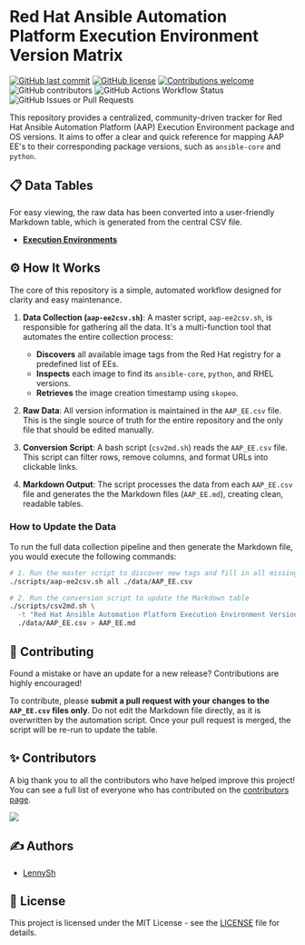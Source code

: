 # Red Hat Ansible Automation Platform Execution Environment Version Matrix

[![GitHub last commit](https://img.shields.io/github/last-commit/lennysh/aap-ee-version-matrix.svg)](https://github.com/lennysh/aap-ee-version-matrix/commits/main) [![GitHub license](https://img.shields.io/github/license/lennysh/aap-ee-version-matrix.svg)](https://github.com/lennysh/aap-ee-version-matrix/blob/main/LICENSE) [![Contributions welcome](https://img.shields.io/badge/contributions-welcome-brightgreen.svg)](https://github.com/lennysh/aap-ee-version-matrix/pulls) ![GitHub contributors](https://img.shields.io/github/contributors/lennysh/aap-ee-version-matrix) ![GitHub Actions Workflow Status](https://img.shields.io/github/actions/workflow/status/lennysh/aap-ee-version-matrix/update-md-table.yml) ![GitHub Issues or Pull Requests](https://img.shields.io/github/issues/lennysh/aap-ee-version-matrix)

This repository provides a centralized, community-driven tracker for Red Hat Ansible Automation Platform (AAP) Execution Environment package and OS versions. It aims to offer a clear and quick reference for mapping AAP EE's to their corresponding package versions, such as `ansible-core` and `python`.

## 📋 Data Tables

For easy viewing, the raw data has been converted into a user-friendly Markdown table, which is generated from the central CSV file.

* [**Execution Environments**](./AAP_EE.md)

## ⚙️ How It Works

The core of this repository is a simple, automated workflow designed for clarity and easy maintenance.

1.  **Data Collection (`aap-ee2csv.sh`)**: A master script, `aap-ee2csv.sh`, is responsible for gathering all the data. It's a multi-function tool that automates the entire collection process:
    * **Discovers** all available image tags from the Red Hat registry for a predefined list of EEs.
    * **Inspects** each image to find its `ansible-core`, `python`, and RHEL versions.
    * **Retrieves** the image creation timestamp using `skopeo`.

2.  **Raw Data**: All version information is maintained in the `AAP_EE.csv` file. This is the single source of truth for the entire repository and the only file that should be edited manually.

3.  **Conversion Script**: A bash script (`csv2md.sh`) reads the `AAP_EE.csv` file. This script can filter rows, remove columns, and format URLs into clickable links.

4.  **Markdown Output**: The script processes the data from each `AAP_EE.csv` file and generates the the Markdown files (`AAP_EE.md`), creating clean, readable tables.

### How to Update the Data

To run the full data collection pipeline and then generate the Markdown file, you would execute the following commands:

```bash
# 1. Run the master script to discover new tags and fill in all missing data
./scripts/aap-ee2csv.sh all ./data/AAP_EE.csv

# 2. Run the conversion script to update the Markdown table
./scripts/csv2md.sh \
  -t "Red Hat Ansible Automation Platform Execution Environment Version Matrix" \
  ./data/AAP_EE.csv > AAP_EE.md
```

## 🤝 Contributing

Found a mistake or have an update for a new release? Contributions are highly encouraged!

To contribute, please **submit a pull request with your changes to the `AAP_EE.csv` files only**. Do not edit the Markdown file directly, as it is overwritten by the automation script. Once your pull request is merged, the script will be re-run to update the table.

## ✨ Contributors

A big thank you to all the contributors who have helped improve this project! You can see a full list of everyone who has contributed on the [contributors page](https://github.com/lennysh/aap-ee-version-matrix/graphs/contributors).

<a href = "https://github.com/lennysh/aap-ee-version-matrix/graphs/contributors">
  <img src = "https://contrib.rocks/image?repo=lennysh/aap-ee-version-matrix"/>
</a>

## ✍️ Authors

* [LennySh](https://github.com/lennysh)

## 📜 License

This project is licensed under the MIT License - see the [LICENSE](LICENSE) file for details.